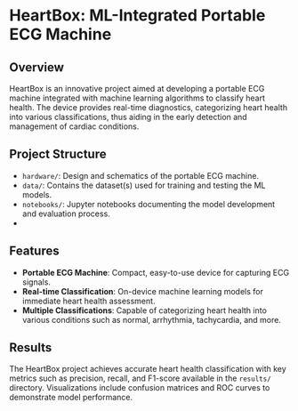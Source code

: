 # HeartBox: ML-Integrated Portable ECG Machine

## Overview
HeartBox is an innovative project aimed at developing a portable ECG machine integrated with machine learning algorithms to classify heart health. The device provides real-time diagnostics, categorizing heart health into various classifications, thus aiding in the early detection and management of cardiac conditions.

## Project Structure
- `hardware/`: Design and schematics of the portable ECG machine.
- `data/`: Contains the dataset(s) used for training and testing the ML models.
- `notebooks/`: Jupyter notebooks documenting the model development and evaluation process.
- 
## Features
- **Portable ECG Machine**: Compact, easy-to-use device for capturing ECG signals.
- **Real-time Classification**: On-device machine learning models for immediate heart health assessment.
- **Multiple Classifications**: Capable of categorizing heart health into various conditions such as normal, arrhythmia, tachycardia, and more.

## Results
The HeartBox project achieves accurate heart health classification with key metrics such as precision, recall, and F1-score available in the `results/` directory. Visualizations include confusion matrices and ROC curves to demonstrate model performance.
